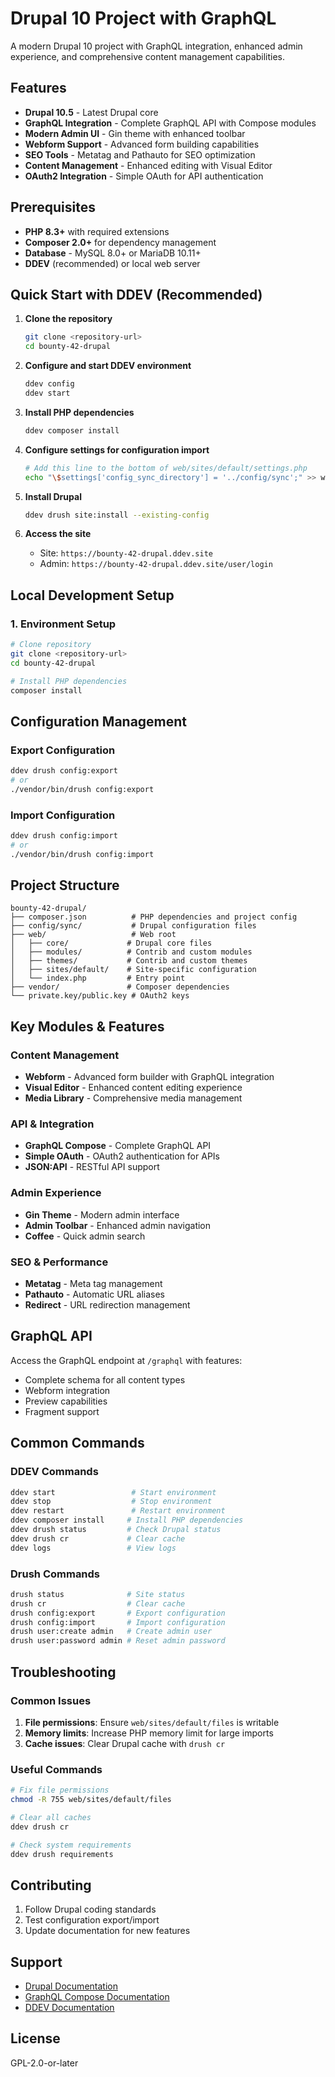 # Drupal 10 Project with GraphQL

A modern Drupal 10 project with GraphQL integration, enhanced admin experience, and comprehensive content management capabilities.

## Features

- **Drupal 10.5** - Latest Drupal core
- **GraphQL Integration** - Complete GraphQL API with Compose modules
- **Modern Admin UI** - Gin theme with enhanced toolbar
- **Webform Support** - Advanced form building capabilities
- **SEO Tools** - Metatag and Pathauto for SEO optimization
- **Content Management** - Enhanced editing with Visual Editor
- **OAuth2 Integration** - Simple OAuth for API authentication

## Prerequisites

- **PHP 8.3+** with required extensions
- **Composer 2.0+** for dependency management
- **Database** - MySQL 8.0+ or MariaDB 10.11+
- **DDEV** (recommended) or local web server

## Quick Start with DDEV (Recommended)

1. **Clone the repository**
   ```bash
   git clone <repository-url>
   cd bounty-42-drupal
   ```

2. **Configure and start DDEV environment**
   ```bash
   ddev config
   ddev start
   ```

3. **Install PHP dependencies**
   ```bash
   ddev composer install
   ```

4. **Configure settings for configuration import**
   ```bash
   # Add this line to the bottom of web/sites/default/settings.php
   echo "\$settings['config_sync_directory'] = '../config/sync';" >> web/sites/default/settings.php
   ```

5. **Install Drupal**
   ```bash
   ddev drush site:install --existing-config
   ```

6. **Access the site**
   - Site: `https://bounty-42-drupal.ddev.site`
   - Admin: `https://bounty-42-drupal.ddev.site/user/login`

## Local Development Setup

### 1. Environment Setup

```bash
# Clone repository
git clone <repository-url>
cd bounty-42-drupal

# Install PHP dependencies
composer install
```

## Configuration Management

### Export Configuration

```bash
ddev drush config:export
# or
./vendor/bin/drush config:export
```

### Import Configuration

```bash
ddev drush config:import
# or
./vendor/bin/drush config:import
```

## Project Structure

```
bounty-42-drupal/
├── composer.json          # PHP dependencies and project config
├── config/sync/           # Drupal configuration files
├── web/                   # Web root
│   ├── core/             # Drupal core files
│   ├── modules/          # Contrib and custom modules
│   ├── themes/           # Contrib and custom themes
│   ├── sites/default/    # Site-specific configuration
│   └── index.php         # Entry point
├── vendor/               # Composer dependencies
└── private.key/public.key # OAuth2 keys
```

## Key Modules & Features

### Content Management
- **Webform** - Advanced form builder with GraphQL integration
- **Visual Editor** - Enhanced content editing experience
- **Media Library** - Comprehensive media management

### API & Integration
- **GraphQL Compose** - Complete GraphQL API
- **Simple OAuth** - OAuth2 authentication for APIs
- **JSON:API** - RESTful API support

### Admin Experience
- **Gin Theme** - Modern admin interface
- **Admin Toolbar** - Enhanced admin navigation
- **Coffee** - Quick admin search

### SEO & Performance
- **Metatag** - Meta tag management
- **Pathauto** - Automatic URL aliases
- **Redirect** - URL redirection management

## GraphQL API

Access the GraphQL endpoint at `/graphql` with features:
- Complete schema for all content types
- Webform integration
- Preview capabilities
- Fragment support


## Common Commands

### DDEV Commands
```bash
ddev start                 # Start environment
ddev stop                  # Stop environment
ddev restart               # Restart environment
ddev composer install     # Install PHP dependencies
ddev drush status         # Check Drupal status
ddev drush cr             # Clear cache
ddev logs                 # View logs
```

### Drush Commands
```bash
drush status              # Site status
drush cr                  # Clear cache
drush config:export       # Export configuration
drush config:import       # Import configuration
drush user:create admin   # Create admin user
drush user:password admin # Reset admin password
```

## Troubleshooting

### Common Issues

1. **File permissions**: Ensure `web/sites/default/files` is writable
2. **Memory limits**: Increase PHP memory limit for large imports
3. **Cache issues**: Clear Drupal cache with `drush cr`

### Useful Commands

```bash
# Fix file permissions
chmod -R 755 web/sites/default/files

# Clear all caches
ddev drush cr

# Check system requirements
ddev drush requirements
```

## Contributing

1. Follow Drupal coding standards
2. Test configuration export/import
3. Update documentation for new features

## Support

- [Drupal Documentation](https://www.drupal.org/docs)
- [GraphQL Compose Documentation](https://www.drupal.org/project/graphql_compose)
- [DDEV Documentation](https://ddev.readthedocs.io/)

## License

GPL-2.0-or-later

